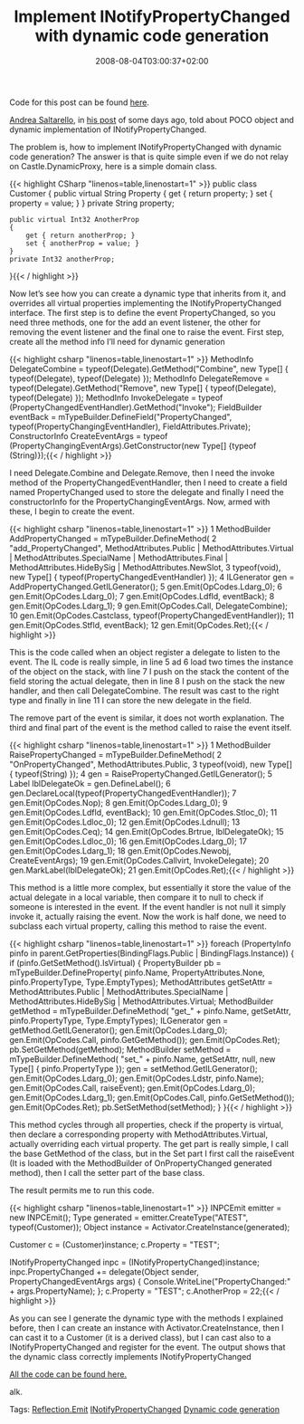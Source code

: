 ﻿---
title: "Implement INotifyPropertyChanged with dynamic code generation"
description: ""
date: 2008-08-04T03:00:37+02:00
draft: false
tags: [NET framework]
categories: [NET framework]
---
Code for this post can be found [here](http://www.codewrecks.com/blog/storage/ingen.zip).

[Andrea Saltarello](http://blogs.ugidotnet.org/pape), in [his post](http://blogs.ugidotnet.org/pape/archive/2008/07/29/beyond-persistence-ignorance-real-poco.aspx) of some days ago, told about POCO object and dynamic implementation of INotifyPropertyChanged.

The problem is, how to implement INotifyPropertyChanged with dynamic code generation? The answer is that is quite simple even if we do not relay on Castle.DynamicProxy, here is a simple domain class.

{{< highlight CSharp "linenos=table,linenostart=1" >}}
public class Customer
{
    public virtual String Property
    {
        get { return property; }
        set { property = value; }
    }
    private String property;

    public virtual Int32 AnotherProp
    {
        get { return anotherProp; }
        set { anotherProp = value; }
    }
    private Int32 anotherProp;  
}{{< / highlight >}}

<!-- Code inserted with Steve Dunn's Windows Live Writer Code Formatter Plugin.  http://dunnhq.com -->

Now let’s see how you can create a dynamic type that inherits from it, and overrides all virtual properties implementing the INotifyPropertyChanged interface. The first step is to define the event PropertyChanged, so you need three methods, one for the add an event listener, the other for removing the event listener and the final one to raise the event. First step, create all the method info I’ll need for dynamic generation

{{< highlight csharp "linenos=table,linenostart=1" >}}
MethodInfo DelegateCombine = typeof(Delegate).GetMethod("Combine", new Type[] { typeof(Delegate), typeof(Delegate) });
MethodInfo DelegateRemove = typeof(Delegate).GetMethod("Remove", new Type[] { typeof(Delegate), typeof(Delegate) });
MethodInfo InvokeDelegate = typeof (PropertyChangedEventHandler).GetMethod("Invoke");
FieldBuilder eventBack = mTypeBuilder.DefineField("PropertyChanged", typeof(PropertyChangingEventHandler), FieldAttributes.Private);
ConstructorInfo CreateEventArgs = typeof (PropertyChangingEventArgs).GetConstructor(new Type[] {typeof (String)});{{< / highlight >}}

<!-- Code inserted with Steve Dunn's Windows Live Writer Code Formatter Plugin.  http://dunnhq.com -->

I need Delegate.Combine and Delegate.Remove, then I need the invoke method of the PropertyChangedEventHandler, then I need to create a field named PropertyChanged used to store the delegate and finally I need the constructorInfo for the PropertyChangingEventArgs. Now, armed with these, I begin to create the event.

{{< highlight csharp "linenos=table,linenostart=1" >}}
 1 MethodBuilder AddPropertyChanged = mTypeBuilder.DefineMethod(
 2     "add_PropertyChanged", MethodAttributes.Public | MethodAttributes.Virtual | MethodAttributes.SpecialName | MethodAttributes.Final | MethodAttributes.HideBySig | MethodAttributes.NewSlot,
 3     typeof(void), new Type[] { typeof(PropertyChangedEventHandler) });
 4 ILGenerator gen = AddPropertyChanged.GetILGenerator();
 5 gen.Emit(OpCodes.Ldarg_0);
 6 gen.Emit(OpCodes.Ldarg_0);
 7 gen.Emit(OpCodes.Ldfld, eventBack);
 8 gen.Emit(OpCodes.Ldarg_1);
 9 gen.Emit(OpCodes.Call, DelegateCombine);
10 gen.Emit(OpCodes.Castclass, typeof(PropertyChangedEventHandler));
11 gen.Emit(OpCodes.Stfld, eventBack);
12 gen.Emit(OpCodes.Ret);{{< / highlight >}}

<!-- Code inserted with Steve Dunn's Windows Live Writer Code Formatter Plugin.  http://dunnhq.com -->

This is the code called when an object register a delegate to listen to the event. The IL code is really simple, in line 5 ad 6 load two times the instance of the object on the stack, with line 7 I push on the stack the content of the field storing the actual delegate, then in line 8 I push on the stack the new handler, and then call DelegateCombine. The result was cast to the right type and finally in line 11 I can store the new delegate in the field.

The remove part of the event is similar, it does not worth explanation. The third and final part of the event is the method called to raise the event itself.

{{< highlight csharp "linenos=table,linenostart=1" >}}
 1 MethodBuilder RaisePropertyChanged = mTypeBuilder.DefineMethod(
 2     "OnPropertyChanged", MethodAttributes.Public,
 3     typeof(void), new Type[] { typeof(String) });
 4 gen = RaisePropertyChanged.GetILGenerator();
 5 Label lblDelegateOk = gen.DefineLabel();
 6 gen.DeclareLocal(typeof(PropertyChangedEventHandler));
 7 gen.Emit(OpCodes.Nop);
 8 gen.Emit(OpCodes.Ldarg_0);
 9 gen.Emit(OpCodes.Ldfld, eventBack);
10 gen.Emit(OpCodes.Stloc_0);
11 gen.Emit(OpCodes.Ldloc_0);
12 gen.Emit(OpCodes.Ldnull);
13 gen.Emit(OpCodes.Ceq);
14 gen.Emit(OpCodes.Brtrue, lblDelegateOk);
15 gen.Emit(OpCodes.Ldloc_0);
16 gen.Emit(OpCodes.Ldarg_0);
17 gen.Emit(OpCodes.Ldarg_1);
18 gen.Emit(OpCodes.Newobj, CreateEventArgs);
19 gen.Emit(OpCodes.Callvirt, InvokeDelegate);
20 gen.MarkLabel(lblDelegateOk);
21 gen.Emit(OpCodes.Ret);{{< / highlight >}}

<!-- Code inserted with Steve Dunn's Windows Live Writer Code Formatter Plugin.  http://dunnhq.com -->

This method is a little more complex, but essentially it store the value of the actual delegate in a local variable, then compare it to null to check if someone is interested in the event. If the event handler is not null it simply invoke it, actually raising the event. Now the work is half done, we need to subclass each virtual property, calling this method to raise the event.

{{< highlight csharp "linenos=table,linenostart=1" >}}
foreach (PropertyInfo pinfo in parent.GetProperties(BindingFlags.Public | BindingFlags.Instance))
{
    if (pinfo.GetSetMethod().IsVirtual)
    {
        PropertyBuilder pb = mTypeBuilder.DefineProperty(
            pinfo.Name, PropertyAttributes.None, pinfo.PropertyType, Type.EmptyTypes);
        MethodAttributes getSetAttr =
            MethodAttributes.Public | MethodAttributes.SpecialName |
            MethodAttributes.HideBySig | MethodAttributes.Virtual;
        MethodBuilder getMethod =
            mTypeBuilder.DefineMethod(
                "get_" + pinfo.Name, getSetAttr, pinfo.PropertyType, Type.EmptyTypes);
        ILGenerator gen = getMethod.GetILGenerator();
        gen.Emit(OpCodes.Ldarg_0);
        gen.Emit(OpCodes.Call, pinfo.GetGetMethod());
        gen.Emit(OpCodes.Ret);
        pb.SetGetMethod(getMethod);
        MethodBuilder setMethod =
            mTypeBuilder.DefineMethod(
                "set_" + pinfo.Name, getSetAttr, null, new Type[] { pinfo.PropertyType });
        gen = setMethod.GetILGenerator();
        gen.Emit(OpCodes.Ldarg_0);
        gen.Emit(OpCodes.Ldstr, pinfo.Name);
        gen.Emit(OpCodes.Call, raiseEvent);
        gen.Emit(OpCodes.Ldarg_0);
        gen.Emit(OpCodes.Ldarg_1);
        gen.Emit(OpCodes.Call, pinfo.GetSetMethod());
        gen.Emit(OpCodes.Ret);
        pb.SetSetMethod(setMethod);
    }
}{{< / highlight >}}

<!-- Code inserted with Steve Dunn's Windows Live Writer Code Formatter Plugin.  http://dunnhq.com -->

This method cycles through all properties, check if the property is virtual, then declare a corresponding property with MethodAttributes.Virtual, actually overriding each virtual property. The get part is really simple, I call the base GetMethod of the class, but in the Set part I first call the raiseEvent (It is loaded with the MethodBuilder of OnPropertyChanged generated method), then I call the setter part of the base class.

The result permits me to run this code.

{{< highlight csharp "linenos=table,linenostart=1" >}}
INPCEmit emitter = new INPCEmit();
Type generated = emitter.CreateType("ATEST", typeof(Customer));
Object instance = Activator.CreateInstance(generated);

Customer c = (Customer)instance;
c.Property = "TEST";

INotifyPropertyChanged inpc = (INotifyPropertyChanged)instance;
inpc.PropertyChanged += delegate(Object sender, PropertyChangedEventArgs args)
{ Console.WriteLine("PropertyChanged:" + args.PropertyName); };
c.Property = "TEST";
c.AnotherProp = 22;{{< / highlight >}}

<!-- Code inserted with Steve Dunn's Windows Live Writer Code Formatter Plugin.  http://dunnhq.com -->

As you can see I generate the dynamic type with the methods I explained before, then I can create an instance with Activator.CreateInstance, then I can cast it to a Customer (it is a derived class), but I can cast also to a INotifyPropertyChanged and register for the event. The output shows that the dynamic class correctly implements INotifyPropertyChanged

[All the code can be found here.](http://www.codewrecks.com/blog/storage/ingen.zip)

alk.

<!--dotnetkickit-->

Tags: [Reflection.Emit](http://technorati.com/tag/Reflection.Emit) [INotifyPropertyChanged](http://technorati.com/tag/INotifyPropertyChanged) [Dynamic code generation](http://technorati.com/tag/Dynamic%20code%20generation)
